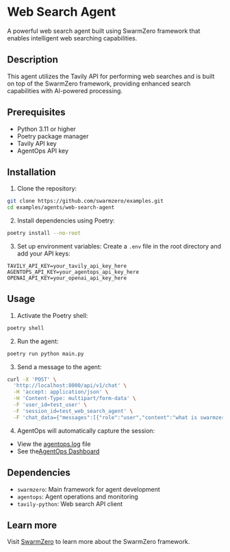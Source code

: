 # Web Search Agent

A powerful web search agent built using SwarmZero framework that enables intelligent web searching capabilities.

## Description

This agent utilizes the Tavily API for performing web searches and is built on top of the SwarmZero framework, providing enhanced search capabilities with AI-powered processing.

## Prerequisites

- Python 3.11 or higher
- Poetry package manager
- Tavily API key
- AgentOps API key

## Installation

1. Clone the repository:
```bash
git clone https://github.com/swarmzero/examples.git
cd examples/agents/web-search-agent
```

2. Install dependencies using Poetry:
```bash
poetry install --no-root
```

3. Set up environment variables:
Create a `.env` file in the root directory and add your API keys:
```
TAVILY_API_KEY=your_tavily_api_key_here
AGENTOPS_API_KEY=your_agentops_api_key_here
OPENAI_API_KEY=your_openai_api_key_here
```

## Usage

1. Activate the Poetry shell:
```bash
poetry shell
```

2. Run the agent:
```bash
poetry run python main.py
```

3. Send a message to the agent:
```bash
curl -X 'POST' \
  'http://localhost:8000/api/v1/chat' \
  -H 'accept: application/json' \
  -H 'Content-Type: multipart/form-data' \
  -F 'user_id=test_user' \
  -F 'session_id=test_web_search_agent' \
  -F 'chat_data={"messages":[{"role":"user","content":"what is swarmzero.ai about?"}]}'
```

4. AgentOps will automatically capture the session:
- View the [agentops.log](agentops.log) file
- See the[AgentOps Dashboard](https://app.agentops.ai/drilldown)

## Dependencies

- `swarmzero`: Main framework for agent development
- `agentops`: Agent operations and monitoring
- `tavily-python`: Web search API client

## Learn more
Visit [SwarmZero](https://swarmzero.ai) to learn more about the SwarmZero framework.
